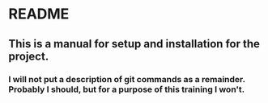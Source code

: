 # README

## This is a manual for setup and installation for the project.

### I will not put a description of git commands as a remainder. Probably I should, but for a purpose of this training I won't.